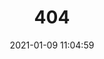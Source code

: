 ---
title: 404
date: 2021-01-09 11:04:59
type: "404"
layout: "404"
description: "Oops～，我崩溃了！找不到你想要的页面 :("
---